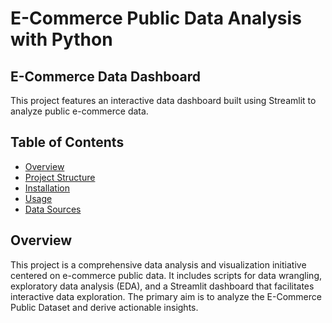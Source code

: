 # E-Commerce Public Data Analysis with Python

## E-Commerce Data Dashboard

This project features an interactive data dashboard built using Streamlit to analyze public e-commerce data.

## Table of Contents

- [Overview](#overview)
- [Project Structure](#project-structure)
- [Installation](#installation)
- [Usage](#usage)
- [Data Sources](#data-sources)

## Overview

This project is a comprehensive data analysis and visualization initiative centered on e-commerce public data. It includes scripts for data wrangling, exploratory data analysis (EDA), and a Streamlit dashboard that facilitates interactive data exploration. The primary aim is to analyze the E-Commerce Public Dataset and derive actionable insights.